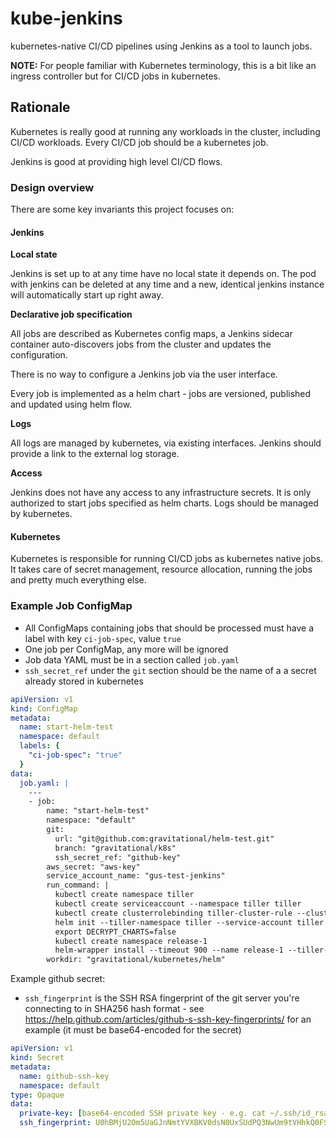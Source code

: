 # kube-jenkins

kubernetes-native CI/CD pipelines using Jenkins as a tool to launch jobs.

**NOTE:** For people familiar with Kubernetes terminology, this is a bit like an ingress controller but for CI/CD jobs
in kubernetes.

## Rationale

Kubernetes is really good at running any workloads in the cluster, including CI/CD workloads. Every CI/CD job should be
a kubernetes job.

Jenkins is good at providing high level CI/CD flows.


### Design overview

There are some key invariants this project focuses on:

#### Jenkins

**Local state**

Jenkins is set up to at any time have no local state it depends on. The pod with jenkins can be deleted at any time and
a new, identical jenkins instance will automatically start up right away.

**Declarative job specification**

All jobs are described as Kubernetes config maps, a Jenkins sidecar container auto-discovers jobs from the cluster and
updates the configuration.

There is no way to configure a Jenkins job via the user interface.

Every job is implemented as a helm chart - jobs are versioned, published and updated using helm flow.

**Logs**

All logs are managed by kubernetes, via existing interfaces. Jenkins should provide a link to the external log storage.

**Access**

Jenkins does not have any access to any infrastructure secrets. It is only authorized to start jobs specified as helm
charts. Logs should be managed by kubernetes.

#### Kubernetes

Kubernetes is responsible for running CI/CD jobs as kubernetes native jobs. It takes care of secret management, resource
allocation, running the jobs and pretty much everything else.


### Example Job ConfigMap

- All ConfigMaps containing jobs that should be processed must have a label with key ```ci-job-spec```, value ```true```
- One job per ConfigMap, any more will be ignored
- Job data YAML must be in a section called ```job.yaml```
- ```ssh_secret_ref``` under the ```git``` section should be the name of a a secret already stored in kubernetes

```yaml
apiVersion: v1
kind: ConfigMap
metadata:
  name: start-helm-test
  namespace: default
  labels: {
    "ci-job-spec": "true"
  }  
data:
  job.yaml: |
    ---
    - job:
        name: "start-helm-test"
        namespace: "default"
        git:
          url: "git@github.com:gravitational/helm-test.git"
          branch: "gravitational/k8s"
          ssh_secret_ref: "github-key"
        aws_secret: "aws-key"        
        service_account_name: "gus-test-jenkins"        
        run_command: |
          kubectl create namespace tiller
          kubectl create serviceaccount --namespace tiller tiller
          kubectl create clusterrolebinding tiller-cluster-rule --clusterrole=cluster-admin --serviceaccount=tiller:tiller
          helm init --tiller-namespace tiller --service-account tiller
          export DECRYPT_CHARTS=false
          kubectl create namespace release-1
          helm-wrapper install --timeout 900 --name release-1 --tiller-namespace tiller helm-test-chart --debug --namespace release-1 -f helm-test/charts/secrets.yaml -f helm-test/secrets.yaml
        workdir: "gravitational/kubernetes/helm"
``` 

Example github secret:

- ```ssh_fingerprint``` is the SSH RSA fingerprint of the git server you're connecting to in SHA256 hash format - see
https://help.github.com/articles/github-s-ssh-key-fingerprints/ for an example (it must be base64-encoded for the secret)

```yaml
apiVersion: v1
kind: Secret
metadata:
  name: github-ssh-key
  namespace: default
type: Opaque
data:
  private-key: [base64-encoded SSH private key - e.g. cat ~/.ssh/id_rsa | base64 -w0] 
  ssh_fingerprint: U0hBMjU2Om5UaGJnNmtYVXBKV0dsN0UxSUdPQ3NwUm9tVHhkQ0FSTHZpS3c2RTVTWTg=
```